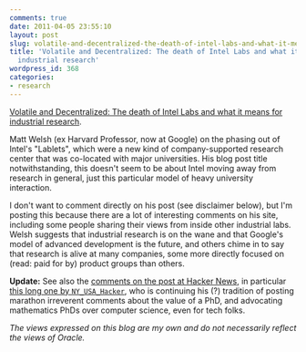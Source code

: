 ```yaml
---
comments: true
date: 2011-04-05 23:55:10
layout: post
slug: volatile-and-decentralized-the-death-of-intel-labs-and-what-it-means-for-industrial-research
title: 'Volatile and Decentralized: The death of Intel Labs and what it means for
  industrial research'
wordpress_id: 368
categories:
- research
---
```


[Volatile and Decentralized: The death of Intel Labs and what it means for industrial research](http://matt-welsh.blogspot.com/2011/04/death-of-intel-labs-and-what-it-means.html).

Matt Welsh (ex Harvard Professor, now at Google) on the phasing out of Intel's "Lablets", which were a new kind of company-supported research center that was co-located with major universities. His blog post title notwithstanding, this doesn't seem to be about Intel moving away from research in general, just this particular model of heavy university interaction.

I don't want to comment directly on his post (see disclaimer below), but I'm posting this because there are a lot of interesting comments on his site, including some people sharing their views from inside other industrial labs. Welsh suggests that industrial research is on the wane and that Google's model of advanced development is the future, and others chime in to say that research is alive at many companies, some more directly focused on (read: paid for by) product groups than others.

**Update:** See also the [comments on the post at Hacker News](http://news.ycombinator.com/item?id=2405579), in particular [this long one by `NY_USA_Hacker`](http://news.ycombinator.com/item?id=2407566), who is continuing his (?) tradition of posting marathon irreverent comments about the value of a PhD, and advocating mathematics PhDs over computer science, even for tech folks.

_The views expressed on this blog are my own and do not necessarily reflect the views of Oracle._
